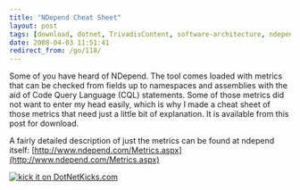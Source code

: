 ```yaml
---
title: "NDepend Cheat Sheet"
layout: post
tags: [download, dotnet, TrivadisContent, software-architecture, ndepend]
date: 2008-04-03 11:51:41
redirect_from: /go/118/
---
```


Some of you have heard of NDepend. The tool comes loaded with metrics that can be checked from fields up to namespaces and assemblies with the aid of Code Query Language (CQL) statements. Some of those metrics did not want to enter my head easily, which is why I made a cheat sheet of those metrics that need just a little bit of explanation. It is available from this post for download.

A fairly detailed description of just the metrics can be found at ndepend itself:
[http://www.ndepend.com/Metrics.aspx](http://www.ndepend.com/Metrics.aspx)

[![kick it on DotNetKicks.com](http://www.dotnetkicks.com/Services/Images/KickItImageGenerator.ashx?url=http%3a%2f%2frealfiction.net%2f%3fq%3dnode%2f152&bgcolor=0033CC)](http://www.dotnetkicks.com/kick/?url=http%3a%2f%2frealfiction.net%2f%3fq%3dnode%2f152)
